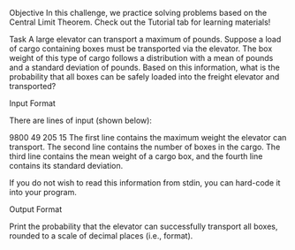 Objective
In this challenge, we practice solving problems based on the Central Limit Theorem. Check out the Tutorial tab for learning materials!

Task
A large elevator can transport a maximum of  pounds. Suppose a load of cargo containing  boxes must be transported via the elevator. The box weight of this type of cargo follows a distribution with a mean of  pounds and a standard deviation of  pounds. Based on this information, what is the probability that all  boxes can be safely loaded into the freight elevator and transported?

Input Format

There are  lines of input (shown below):

9800
49
205
15
The first line contains the maximum weight the elevator can transport. The second line contains the number of boxes in the cargo. The third line contains the mean weight of a cargo box, and the fourth line contains its standard deviation.

If you do not wish to read this information from stdin, you can hard-code it into your program.

Output Format

Print the probability that the elevator can successfully transport all  boxes, rounded to a scale of  decimal places (i.e.,  format).